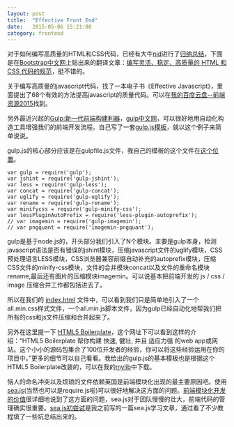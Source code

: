 ```yaml
---
layout: post
title:  "Effective Front End"
date:   2015-05-06 15:21:00
category: frontend
---
```


对于如何编写高质量的HTML和CSS代码，已经有大牛[nid](https://github.com/mdo)进行了[归纳总结](https://github.com/mdo/code-guide)，下面是在[Bootstrap中文网](http://www.bootcss.com/)上贴出来的翻译文章：[编写灵活、稳定、高质量的 HTML 和 CSS 代码的规范](http://codeguide.bootcss.com/)，挺不错的。

关于编写高质量的javascript代码，找了一本电子书《Effective Javascript》，里面提出了68个有效的方法提高javascript的质量代码。可以在[我的百度云盘--前端资源2015](http://yun.baidu.com/share/link?shareid=1197836167&uk=1443668030)找到。

另外最近兴起的[Gulp:新一代前端构建利器](http://gulpjs.com/)，[gulp中文网](http://www.gulpjs.com.cn/)，可以很好地用自动化构造工具增强我们的前端开发流程。自己写了一套[gulp.js模板](https://github.com/cody1991/gulp-study)，就以这个例子来简单说说。

gulp.js的核心部分应该是在gulpfile.js文件，我自己的模板的这个文件在[这个位置](https://github.com/cody1991/gulp-study/blob/gh-pages/gulpfile.js)。

	var gulp = require('gulp');
	var jshint = require('gulp-jshint');
	var less = require('gulp-less');
	var concat = require('gulp-concat');
	var uglify = require('gulp-uglify');
	var rename = require('gulp-rename');
	var minifycss = require('gulp-minify-css');
	var lessPluginAutoPrefix = require('less-plugin-autoprefix');
	// var imagemin = require('gulp-imagemin');
	// var pngquant = require('imagemin-pngquant');

gulp是基于node.js的，开头部分我们引入了N个模块。主要是gulp本身，检测javascript语法是否有错误的jshint模块，压缩javascript文件的uglify模块，CSS预处理语言LESS模块，CSS浏览器兼容前缀自动补充的autoprefix模块，压缩CSS文件的minify-css模块，文件的合并模块concat以及文件的重命名模块rename,最后还有图片的压缩模块imagemin。可以说基本把前端开发的 js / css / image 压缩合并工作都包括进去了。

所以在我们的 [index.html](https://github.com/cody1991/gulp-study/blob/gh-pages/index.html) 文件中，可以看到我们只是简单地引入了一个all.min.css样式文件，一个all.min.js脚本文件，因为gulp已经自动化地帮我们把所有的css和js文件压缩和合并起来了。

另外在这里提一下 [HTML5 Boilerplate](http://www.bootcss.com/p/html5boilerplate/)，这个网址下可以看到这样的介绍：“HTML5 Boilerplate 帮你构建 快速, 健壮, 并且 适应力强 的web app或网站。这个小小的源码包集合了100位开发者的经验，你可以将这些经验运用在你的项目中。”更多的细节可以自己看看。我给出的gulp.js的基本模板也是根据这个HTML5 Boilerplate改装的，可以在我的[mylib](https://github.com/cody1991/mylib/tree/gh-pages/framwork/singlepage)中下载。

恼人的命名冲突以及烦琐的文件依赖英国是前端模块化出现的最主要原因吧。使用[sea.js](http://seajs.org/docs/#intro)(当然也可以是require.js啦)可以很好地解决这方面的问题。[前端模块化开发的价值](https://github.com/seajs/seajs/issues/547)很详细地说到了这方面的问题，sea.js对于团队慢慢的壮大，前端代码的管理确实很重要。[sea.js初尝试](http://cody1991.github.io/sysutangzxBlog/frontend/2015/03/28/seajs-study.html)是我之前写的一篇sea.js学习文章，通过看了不少教程填了一些坑总结出来的。